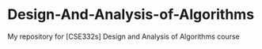 # Design-And-Analysis-of-Algorithms
 My repository for [CSE332s] Design and Analysis of Algorithms course

